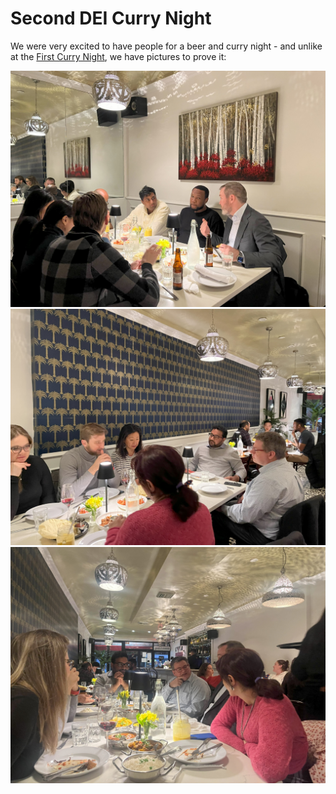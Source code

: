 # Second DEI Curry Night

We were very excited to have people for a beer and curry night - and unlike at the [First Curry Night](/event/20240423), we have pictures to prove it:

![People enjoying beer and curry](20241121/IMG_2132.jpg)
![People enjoying beer and curry](20241121/IMG_2134.jpg)
![People enjoying beer and curry](20241121/IMG_2140.jpg)
